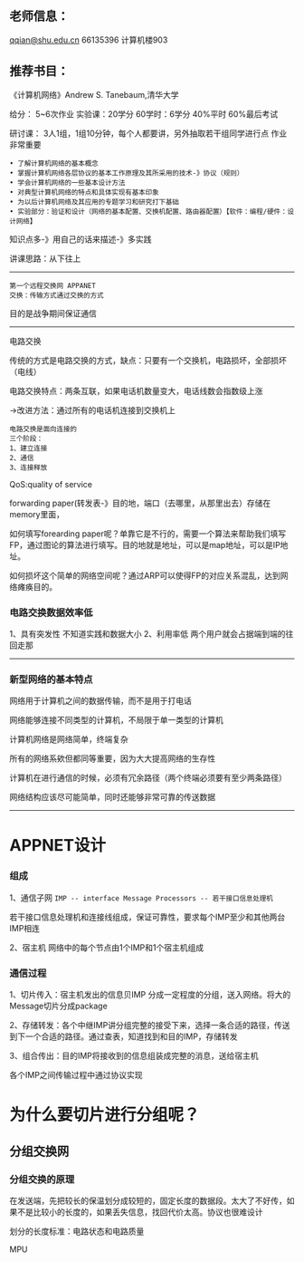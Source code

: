 ## 老师信息：
qqian@shu.edu.cn
66135396
计算机楼903

## 推荐书目：
《计算机网络》Andrew S. Tanebaum,清华大学

给分：
5~6次作业
实验课：20学分
60学时：6学分
40%平时
60%最后考试

研讨课： 3人1组，1组10分钟，每个人都要讲，另外抽取若干组同学进行点
作业非常重要
```
• 了解计算机网络的基本概念
• 掌握计算机网络各层协议的基本工作原理及其所采用的技术-》协议（规则）
• 学会计算机网络的一些基本设计方法
• 对典型计算机网络的特点和具体实现有基本印象
• 为以后计算机网络及其应用的专题学习和研究打下基础
• 实验部分：验证和设计（网络的基本配置、交换机配置、路由器配置）【软件：编程/硬件：设计网络】
```
知识点多-》用自己的话来描述-》多实践

讲课思路：从下往上

---
```
第一个远程交换网 APPANET
交换：传输方式通过交换的方式
```
目的是战争期间保证通信

---
电路交换

传统的方式是电路交换的方式，缺点：只要有一个交换机，电路损坏，全部损坏（电线）

电路交换特点：两条互联，如果电话机数量变大，电话线数会指数级上涨

->改进方法：通过所有的电话机连接到交换机上

```
电路交换是面向连接的
三个阶段：
1、建立连接
2、通信
3、连接释放
```
QoS:quality of service

forwarding paper(转发表-》目的地，端口（去哪里，从那里出去）存储在memory里面，

如何填写forearding paper呢？单靠它是不行的，需要一个算法来帮助我们填写FP，通过图论的算法进行填写。目的地就是地址，可以是map地址，可以是IP地址。

如何损坏这个简单的网络空间呢？通过ARP可以使得FP的对应关系混乱，达到网络瘫痪目的。

### 电路交换数据效率低
1、具有突发性
不知道实践和数据大小
2、利用率低
两个用户就会占据端到端的往回走那

---

### 新型网络的基本特点

网络用于计算机之间的数据传输，而不是用于打电话

网络能够连接不同类型的计算机，不局限于单一类型的计算机

计算机网络是网络简单，终端复杂

所有的网络系欸但都同等重要，因为大大提高网络的生存性

计算机在进行通信的时候，必须有冗余路径（两个终端必须要有至少两条路径）

网络结构应该尽可能简单，同时还能够非常可靠的传送数据

---
# APPNET设计

### 组成
1、通信子网
```IMP -- interface Message Processors -- 若干接口信息处理机```

若干接口信息处理机和连接线组成，保证可靠性，要求每个IMP至少和其他两台IMP相连

2、宿主机
网络中的每个节点由1个IMP和1个宿主机组成

###  通信过程
1、切片传入：宿主机发出的信息贝IMP 分成一定程度的分组，送入网络。将大的Message切片分成package

2、存储转发：各个中继IMP讲分组完整的接受下来，选择一条合适的路径，传送到下一个合适的路径。通过查表，知道找到和目的IMP，存储转发

3、组合传出：目的IMP将接收到的信息组装成完整的消息，送给宿主机

各个IMP之间传输过程中通过协议实现

# 为什么要切片进行分组呢？

## 分组交换网 
### 分组交换的原理
在发送端，先把较长的保温划分成较短的，固定长度的数据段。太大了不好传，如果不是比较小的长度的，如果丢失信息，找回代价太高。协议也很难设计

划分的长度标准：电路状态和电路质量

MPU
